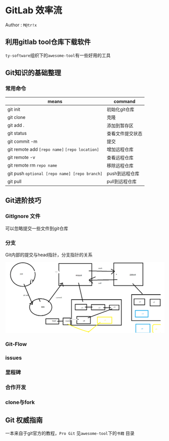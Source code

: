 # GitLab 效率流

Author : `M@tr!x`

## 利用gitlab tool仓库下载软件

`ty-software`组织下的`awesome-tool`有一些好用的工具

## Git知识的基础整理

### 常用命令

| means | command |
| ---- | ---- |
| git init | 初始化git仓库 |
| git clone | 克隆 |
| git add . | 添加到暂存区 |
| git status | 查看文件提交状态 |
| git commit -m | 提交 |
| git remote add `[repo name]` `[repo location]` | 增加远程仓库 |
| git remote -v | 查看远程仓库 |
| git remote rm `repo name` | 移除远程仓库 |
| git push `optional [repo name] [repo branch]` | push到远程仓库 |
| git pull | pull到远程仓库 |

## Git进阶技巧

### GitIgnore 文件
可以忽略提交一些文件到git仓库

### 分支
Git内部的提交与head指针，分支指针的关系

![gitlab-flow-1](images/gitlab-flow-1.png)

### Git-Flow

### issues

### 里程碑

### 合作开发

### clone与fork

## Git 权威指南
一本来自于git官方的教程，`Pro Git` 见`awesome-tool`下的`书籍` 目录

